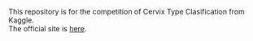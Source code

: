 This repository is for the competition of Cervix Type Clasification from Kaggle.  
The official site is [here](https://www.kaggle.com/c/intel-mobileodt-cervical-cancer-screening).  
